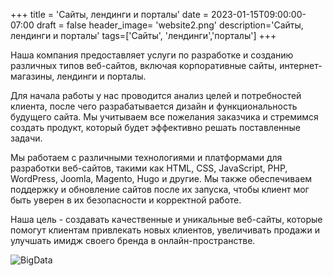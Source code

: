 +++
title = 'Сайты, лендинги и порталы'
date = 2023-01-15T09:00:00-07:00
draft = false
header_image= 'website2.png'
description='Сайты, лендинги и порталы'
tags=['Сайты', 'лендинги','порталы']
+++

Наша компания предоставляет услуги по разработке и созданию различных типов веб-сайтов, включая корпоративные сайты, интернет-магазины, лендинги и порталы. 

Для начала работы у нас проводится анализ целей и потребностей клиента, после чего разрабатывается дизайн и функциональность будущего сайта. Мы учитываем все пожелания заказчика и стремимся создать продукт, который будет эффективно решать поставленные задачи.

Мы работаем с различными технологиями и платформами для разработки веб-сайтов, такими как HTML, CSS, JavaScript, PHP, WordPress, Joomla, Magento, Hugo и другие. Мы также обеспечиваем поддержку и обновление сайтов после их запуска, чтобы клиент мог быть уверен в их безопасности и корректной работе.

Наша цель - создавать качественные и уникальные веб-сайты, которые помогут клиентам привлекать новых клиентов, увеличивать продажи и улучшать имидж своего бренда в онлайн-пространстве.

![BigData](website1.png)